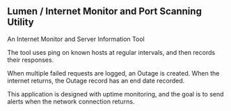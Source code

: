## Lumen / Internet Monitor and Port Scanning Utility

An  Internet Monitor and Server Information Tool

The tool uses ping on known hosts at regular intervals, and then records their responses.

When multiple failed requests are logged, an Outage is created. When the internet returns, the Outage record has an end date recorded.

This application is designed with uptime monitoring, and the goal is to send alerts when the network connection returns.